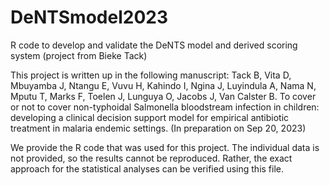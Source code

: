 # DeNTSmodel2023
R code to develop and validate the DeNTS model and derived scoring system (project from Bieke Tack)

This project is written up in the following manuscript:
Tack B, Vita D, Mbuyamba J, Ntangu E, Vuvu H, Kahindo I, Ngina J, Luyindula A, Nama N, Mputu T, Marks F, Toelen J, Lunguya O, Jacobs J, Van Calster B. To cover or not to cover non-typhoidal Salmonella bloodstream infection in children: developing a clinical decision support model for empirical antibiotic treatment in malaria endemic settings. (In preparation on Sep 20, 2023)

We provide the R code that was used for this project. The individual data is not provided, so the results cannot be reproduced. Rather, the exact approach for the statistical analyses can be verified using this file.
